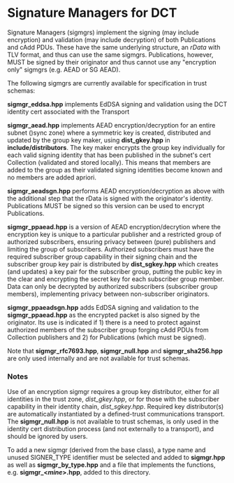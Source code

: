 # Signature Managers for DCT

Signature Managers (sigmgrs) implement the signing (may include encryption) and validation (may include decryption) of both Publications and cAdd PDUs. These have the same underlying structure, an *rData* with TLV format, and thus can use the same sigmgrs. Publications, however, MUST be signed by their originator and thus cannot use any "encryption only" sigmgrs (e.g. AEAD or SG AEAD). 

The following sigmgrs are currently available for specification in trust schemas:

**sigmgr_eddsa.hpp** implements EdDSA signing and validation using the DCT identity cert associated with the Transport

**sigmgr_aead.hpp** implements AEAD encryption/decryption for an entire subnet ()sync zone) where a symmetric key is created, distributed and updated by the group key maker, using **dist_gkey.hpp** in **include/distributors**. The key maker encrypts the group key individually for each valid signing identity that has been published in the subnet's cert Collection (validated and stored locally). This means that members are added to the group as their validated signing identities become known and no members are added apriori.

**sigmgr_aeadsgn.hpp** performs AEAD encryption/decryption as above with the additional step that the rData is signed with the originator's identity. Publications MUST be signed so this version can be used to encrypt Publications.

**sigmgr_ppaead.hpp** is a version of AEAD encryption/decrytion where the encryption key is unique to a particular publisher and a restricted group of authorized subscribers, ensuring privacy between (pure) publishers and limiting the group of subscribers. Authorized subscribers must have the required subscriber group capability in their signing chain and the subscriber group key pair is distributed by **dist_sgkey.hpp** which creates (and updates) a key pair for the subscriber group, putting the public key in the clear and encrypting the secret key for each subscriber group member. Data can only be decrypted by authorized subscribers (subscriber group members), implementing privacy between non-subscriber originators.

**sigmgr_ppaeadsgn.hpp** adds EdDSA signing and validation to the **sigmgr_ppaead.hpp** as the encrypted packet is also signed by the originator. Its use is indicated if 1) there is a need to protect against authorized members of the subscriber group forging cAdd PDUs from Collection publishers and 2) for Publications (which must be signed).

Note that **sigmgr_rfc7693.hpp**, **sigmgr_null.hpp** and **sigmgr_sha256.hpp** are only used internally and are not available for trust schemas.

### Notes

Use of an encryption sigmgr requires a group key distributor, either for all identities in the trust zone, *dist_gkey.hpp*, or for those with the subscriber capability in their identity chain, *dist_sgkey.hpp*. Required key distributor(s) are automatically instantiated by a defined-trust communications transport. The **sigmgr_null.hpp** is not available to trust schemas, is only used in the identity cert distribution process (and not externally to a transport), and should be ignored by users.

To add a new sigmgr (derived from the base class), a type name and unused SIGNER_TYPE  identifier must be selected and added to **sigmgr.hpp** as well as **sigmgr_by_type.hpp** and a file that implements the functions, e.g. **sigmgr_<*mine*>.hpp**, added to this directory. 
